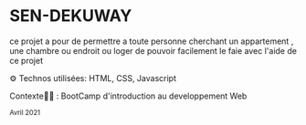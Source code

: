 # SEN-DEKUWAY

<p>ce projet a pour de permettre a toute personne cherchant un appartement , une chambre ou endroit ou loger de pouvoir facilement le faie avec l'aide de ce projet</p>
<p>⚙️ Technos utilisées: HTML, CSS, Javascript</p>
<p>Contexte✍🏼 : BootCamp d'introduction au developpement Web</p>
<small>Avril 2021</small>
